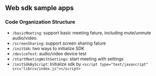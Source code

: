 ## Web sdk sample apps

### Code Organization Structure

- `/basicMeeting`: support basic meeting fature, including mute/unmute audio/video.
- `/screenSharing`: support screen sharing fature
- `/initSdk`: two ways to initialize SDK
- `/deviceTest`: audio/video device test
- `/startMeetingWithSettings`: start meeting with settings
- `/initSdkByScript`: Initialize sdk by `<script type="text/javascript" src="librcv/index.js"></script>`